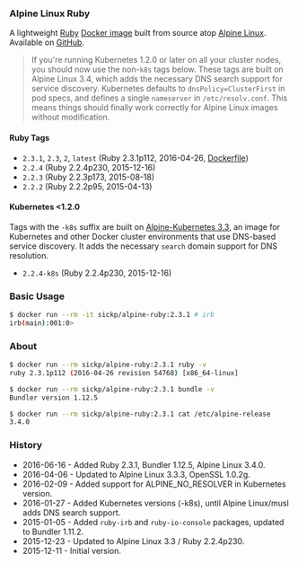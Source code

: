 ### Alpine Linux Ruby

A lightweight [Ruby][ruby] [Docker image][dockerhub_project] built from source atop [Alpine Linux][alpine_linux]. Available on [GitHub][github_project].

> If you're running Kubernetes 1.2.0 or later on all your cluster nodes, you should now use the non-`k8s` tags below. These tags are built on Alpine Linux 3.4, which adds the necessary DNS search support for service discovery. Kubernetes defaults to `dnsPolicy=ClusterFirst` in pod specs, and defines a single `nameserver` in `/etc/resolv.conf`. This means things should finally work correctly for Alpine Linux images without modification.

#### Ruby Tags

* `2.3.1`, `2.3`, `2`, `latest` (Ruby 2.3.1p112, 2016-04-26, [Dockerfile][dockerfile])
* `2.2.4` (Ruby 2.2.4p230, 2015-12-16)
* `2.2.3` (Ruby 2.2.3p173, 2015-08-18)
* `2.2.2` (Ruby 2.2.2p95, 2015-04-13)

#### Kubernetes <1.2.0

Tags with the `-k8s` suffix are built on [Alpine-Kubernetes 3.3][alpine_kubernetes], an image for Kubernetes and other Docker cluster environments that use DNS-based service discovery. It adds the necessary `search` domain support for DNS resolution.

* `2.2.4-k8s` (Ruby 2.2.4p230, 2015-12-16)

### Basic Usage

```bash
$ docker run --rm -it sickp/alpine-ruby:2.3.1 # irb
irb(main):001:0>
```

### About

```bash
$ docker run --rm sickp/alpine-ruby:2.3.1 ruby -v
ruby 2.3.1p112 (2016-04-26 revision 54768) [x86_64-linux]

$ docker run --rm sickp/alpine-ruby:2.3.1 bundle -v
Bundler version 1.12.5

$ docker run --rm sickp/alpine-ruby:2.3.1 cat /etc/alpine-release
3.4.0
```

### History

- 2016-06-16 - Added Ruby 2.3.1, Bundler 1.12.5, Alpine Linux 3.4.0.
- 2016-04-06 - Updated to Alpine Linux 3.3.3, OpenSSL 1.0.2g.
- 2016-02-09 - Added support for ALPINE_NO_RESOLVER in Kubernetes version.
- 2016-01-27 - Added Kubernetes versions (-k8s), until Alpine Linux/musl adds DNS search support.
- 2015-01-05 - Added `ruby-irb` and `ruby-io-console` packages, updated to Bundler 1.11.2.
- 2015-12-23 - Updated to Alpine Linux 3.3 / Ruby 2.2.4p230.
- 2015-12-11 - Initial version.

[alpine_kubernetes]: https://hub.docker.com/r/janeczku/alpine-kubernetes/
[alpine_linux]:      https://hub.docker.com/_/alpine/
[dockerhub_project]: https://hub.docker.com/r/sickp/alpine-ruby/
[dockerfile]:        https://github.com/sickp/docker-alpine-ruby/tree/master/versions/2.3.1/Dockerfile
[github_project]:    https://github.com/sickp/docker-alpine-ruby/
[ruby]:              https://www.ruby-lang.org/
